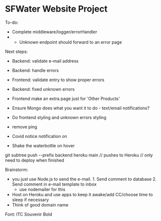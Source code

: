 # SFWater Website Project

To-do:
- Complete middleware/logger/errorHandler
- - Unknown endpoint should forward to an error page

Next steps:
- Backend: validate e-mail address 
- Backend: handle errors
- Frontend: validate entry to show proper errors
- Backend: fixed unknown errors

- Frontend make an extra page just for 'Other Products'
- Ensure Mongo does what you want it to do - text/email notifications?
- Do frontend styling and unknown errors styling
- remove ping

- Covid notice notification on
- Shake the waterbottle on hover

git subtree push --prefix backend heroku main 
// pushes to Heroku
// only need to deploy when finished



Brainstorm:
- you just use Node.js to send the e-mail. 1. Send comment to database 2. Send comment in e-mail template to inbox
    - use nodemailer for this
- Host on Heroku and use apps to keep it awake/add CC/choose time to sleep if necessary
- Think of good domain name

Font: ITC Souvenir Bold